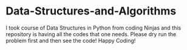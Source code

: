 # Data-Structures-and-Algorithms
I took course of Data Structures in Python from coding Ninjas and this repository is having all the codes that one needs.
Please dry run the problem first and then see the code!
Happy Coding!
